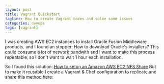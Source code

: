 ```yaml
---
layout: post
title: Vagrant Quickstart
tagline: How to create Vagrant boxes and solve some issues
categories: devops
tags: [vagrant]
---
```


I was creating AWS EC2 instances to install Oracle Fusion Middleware products, and I found
an stopper: How to download Oracle's installers? This could consume a lot of network bandwith
and I want to make this process repeatable, so I don't want to wait 1 hour each installation.

So I found this solution: [How to setup an Amazon AWS EC2 NFS Share](https://theredblacktree.wordpress.com/2013/05/23/how-to-setup-a-amazon-aws-ec2-nfs-share/)
But to make it reusable I create a Vagrant & Chef configuration to replicate and share this method
here:
